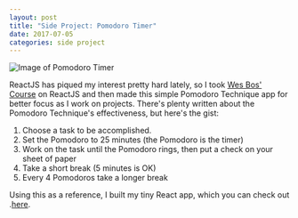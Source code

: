 ```yaml
---
layout: post
title: "Side Project: Pomodoro Timer"
date: 2017-07-05
categories: side project
---
```


![Image of Pomodoro Timer](../../../../images/pomodoro.png)

ReactJS has piqued my interest pretty hard lately, so I took [Wes Bos' Course](https://github.com/mathesond2/react-course) on ReactJS and then made this simple Pomodoro Technique app for better focus as I work on projects. There's plenty written about the Pomodoro Technique's effectiveness, but here's the gist:

1. Choose a task to be accomplished.
2. Set the Pomodoro to 25 minutes (the Pomodoro is the timer)
3. Work on the task until the Pomodoro rings, then put a check on your sheet of paper
4. Take a short break (5 minutes is OK)
5. Every 4 Pomodoros take a longer break

Using this as a reference, I built my tiny React app, which you can check out .[here](https://mathesond2.github.io/pomodoro/).
